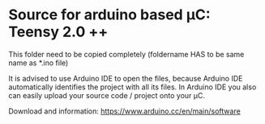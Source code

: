 # Source for arduino based µC: Teensy 2.0 ++

This folder need to be copied completely (foldername HAS to be same name as *.ino file)

It is advised to use Arduino IDE to open the files, because Arduino IDE automatically identifies the project with all its files. In Arduino IDE you also can easily upload your source code / project onto your µC.

Download and information: https://www.arduino.cc/en/main/software